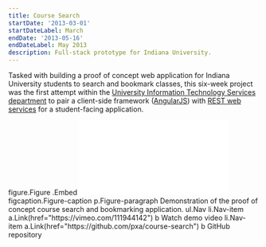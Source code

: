 ```yaml
---
title: Course Search
startDate: '2013-03-01'
startDateLabel: March
endDate: '2013-05-16'
endDateLabel: May 2013
description: Full-stack prototype for Indiana University.
---
```


Tasked with building a proof of concept web application for Indiana University students to search and bookmark classes, this six-week project was the first attempt within the [University Information Technology Services department](http://uits.iu.edu/) to pair a client-side framework ([AngularJS](https://angularjs.org/)) with [REST web services](http://en.wikipedia.org/wiki/Representational_state_transfer) for a student-facing application.

<jade>
figure.Figure
  .Embed
    <iframe src="//player.vimeo.com/video/111944142?title=0&amp;byline=0&amp;portrait=0" frameborder="0" webkitallowfullscreen mozallowfullscreen allowfullscreen></iframe>
  figcaption.Figure-caption
    p.Figure-paragraph Demonstration of the proof of concept course search and bookmarking application.
    ul.Nav
      li.Nav-item
        a.Link(href="https://vimeo.com/111944142")
          b Watch demo video
      li.Nav-item
        a.Link(href="https://github.com/pxa/course-search")
          b GitHub repository
</jade>
